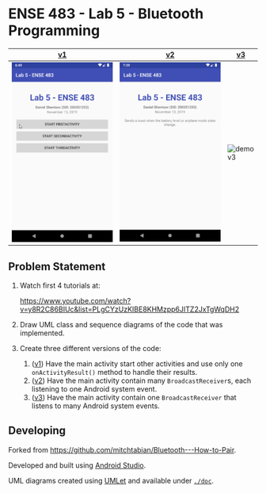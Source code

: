 # ENSE 483 - Lab 5 - Bluetooth Programming

| [v1](./v1)                       | [v2](./v2)                       | [v3](./v3)                       |
| -------------------------------- | -------------------------------- | -------------------------------- |
| ![demo v1](./assets/demo_v1.gif) | ![demo v2](./assets/demo_v2.gif) | ![demo v3](./assets/demo_v3.gif) |

## Problem Statement

1. Watch first 4 tutorials at:

   https://www.youtube.com/watch?v=y8R2C86BIUc&list=PLgCYzUzKIBE8KHMzpp6JITZ2JxTgWqDH2

2. Draw UML class and sequence diagrams of the code that was implemented.
3. Create three different versions of the code:
   1. ([v1](./v1)) Have the main activity start other activities and use only
      one `onActivityResult()` method to handle their results.
   2. ([v2](./v2)) Have the main activity contain many `BroadcastReceiver`s,
      each listening to one Android system event.
   3. ([v3](./v3)) Have the main activity contain one `BroadcastReceiver` that
      listens to many Android system events.

## Developing

Forked from https://github.com/mitchtabian/Bluetooth---How-to-Pair.

Developed and built using
[Android Studio](https://developer.android.com/studio).

UML diagrams created using [UMLet](https://www.umlet.com/) and available under
[`./doc`](./doc).
